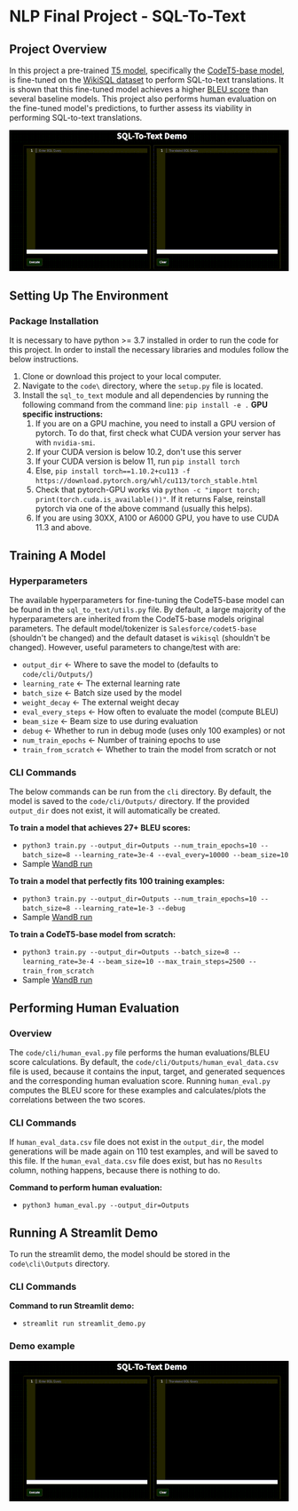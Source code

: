 # NLP Final Project - SQL-To-Text


## Project Overview
In this project a pre-trained [T5 model](https://arxiv.org/pdf/1910.10683.pdf), specifically the [CodeT5-base model](https://arxiv.org/pdf/2109.00859.pdf), is fine-tuned on the [WikiSQL dataset](https://github.com/salesforce/WikiSQL) to perform SQL-to-text translations. It is shown that this fine-tuned model achieves a higher [BLEU score](https://aclanthology.org/P02-1040.pdf) than several baseline models. This project also performs human evaluation on the fine-tuned model's predictions, to further assess its viability in performing SQL-to-text translations.

![SQL-to-text demo](https://raw.githubusercontent.com/lewisc4/SQL-To-Text/main/SQL-to-text%20Demo.gif)

## Setting Up The Environment
### Package Installation
It is necessary to have python >= 3.7 installed in order to run the code for this project. In order to install the necessary libraries and modules follow the below instructions.

1. Clone or download this project to your local computer.
2. Navigate to the `code\` directory, where the `setup.py` file is located.
3. Install the `sql_to_text` module and all dependencies by running the following command from the command line: `pip install -e .`
**GPU specific instructions:**
    1. If you are on a GPU machine, you need to install a GPU version of pytorch. To do that, first check what CUDA version your server has with `nvidia-smi`.
    2. If your CUDA version is below 10.2, don't use this server
    3. If your CUDA version is below 11, run `pip install torch`
    4. Else, `pip install torch==1.10.2+cu113 -f https://download.pytorch.org/whl/cu113/torch_stable.html`
    5. Check that pytorch-GPU works via `python -c "import torch; print(torch.cuda.is_available())"`. If it returns False, reinstall pytorch via one of the above command (usually this helps).
    6. If you are using 30XX, A100 or A6000 GPU, you have to use CUDA 11.3 and above. 

## Training A Model
### Hyperparameters
The available hyperparameters for fine-tuning the CodeT5-base model can be found in the `sql_to_text/utils.py` file. By default, a large majority of the hyperparameters are inherited from the CodeT5-base models original parameters. The default model/tokenizer is `Salesforce/codet5-base` (shouldn't be changed) and the default dataset is `wikisql` (shouldn't be changed). However, useful parameters to change/test with are:

* `output_dir` <- Where to save the model to (defaults to `code/cli/Outputs/`)
* `learning_rate` <- The external learning rate
* `batch_size` <- Batch size used by the model
* `weight_decay` <- The external weight decay
* `eval_every_steps` <- How often to evaluate the model (compute BLEU)
* `beam_size` <- Beam size to use during evaluation
* `debug` <- Whether to run in debug mode (uses only 100 examples) or not
* `num_train_epochs` <- Number of training epochs to use
* `train_from_scratch` <- Whether to train the model from scratch or not

### CLI Commands
The below commands can be run from the `cli` directory. By default, the model is saved to the `code/cli/Outputs/` directory. If the provided `output_dir` does not exist, it will automatically be created.

**To train a model that achieves 27+ BLEU scores:**
* `python3 train.py --output_dir=Outputs --num_train_epochs=10 --batch_size=8 --learning_rate=3e-4 --eval_every=10000 --beam_size=10`
* Sample [WandB run](https://wandb.ai/clewis7744/sql_to_text/runs/3exrerr3)

**To train a model that perfectly fits 100 training examples:**
* `python3 train.py --output_dir=Outputs --num_train_epochs=10 --batch_size=8 --learning_rate=1e-3 --debug`
* Sample [WandB run](https://wandb.ai/clewis7744/sql_to_text/runs/2wdqcorw)

**To train a CodeT5-base model from scratch:**
* `python3 train.py --output_dir=Outputs --batch_size=8 --learning_rate=3e-4 --beam_size=10 --max_train_steps=2500 --train_from_scratch`
* Sample [WandB run](https://wandb.ai/clewis7744/sql_to_text/runs/35f2sys4)


## Performing Human Evaluation
### Overview
The `code/cli/human_eval.py` file performs the human evaluations/BLEU score calculations. By default, the `code/cli/Outputs/human_eval_data.csv` file is used, because it contains the input, target, and generated sequences and the corresponding human evaluation score. Running `human_eval.py` computes the BLEU score for these examples and calculates/plots the correlations between the two scores.
### CLI Commands
If `human_eval_data.csv` file does not exist in the `output_dir`, the model generations will be made again on 110 test examples, and will be saved to this file. If the `human_eval_data.csv` file does exist, but has no `Results` column, nothing happens, because there is nothing to do.

**Command to perform human evaluation:**
* `python3 human_eval.py --output_dir=Outputs`

## Running A Streamlit Demo
To run the streamlit demo, the model should be stored in the `code\cli\Outputs` directory.
### CLI Commands
**Command to run Streamlit demo:**
* `streamlit run streamlit_demo.py`
### Demo example
![SQL-to-text demo](https://raw.githubusercontent.com/lewisc4/SQL-To-Text/main/SQL-to-text%20Demo.gif)
